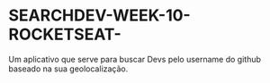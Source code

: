 # SEARCHDEV-WEEK-10-ROCKETSEAT-
Um aplicativo que serve para buscar Devs pelo username do github baseado na sua geolocalização.

